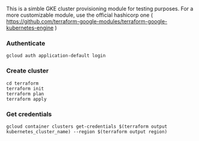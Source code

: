 This is a simble GKE cluster provisioning module for testing purposes. For a more customizable module, use the official hashicorp one ( https://github.com/terraform-google-modules/terraform-google-kubernetes-engine )

### Authenticate
```
gcloud auth application-default login
```

### Create cluster
```
cd terraform
terraform init
terraform plan
terraform apply
```

### Get credentials
```
gcloud container clusters get-credentials $(terraform output kubernetes_cluster_name) --region $(terraform output region)
```